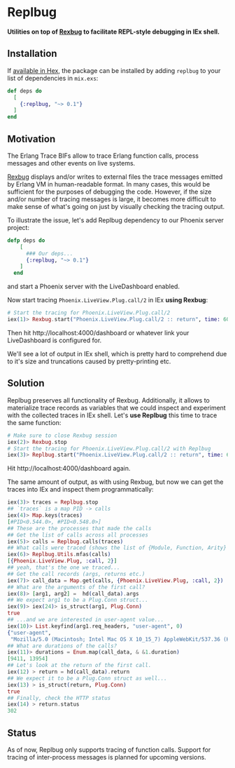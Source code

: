 # Replbug

**Utilities on top of [Rexbug](https://github.com/nietaki/rexbug) to facilitate REPL-style debugging in IEx shell.**

## Installation

If [available in Hex](https://hex.pm/docs/publish), the package can be installed
by adding `replbug` to your list of dependencies in `mix.exs`:

```elixir
def deps do
  [
    {:replbug, "~> 0.1"}
  ]
end
```

## Motivation

The Erlang Trace BIFs allow to trace Erlang function calls, process messages and other events on live systems.

[Rexbug](https://github.com/nietaki/rexbug) displays and/or writes to external files the trace messages emitted by Erlang VM in human-readable format. In many cases, this would be sufficient for the purposes of debugging the code. However, if the size and/or number of tracing messages is large, it becomes more difficult to make sense of what's going on just by visually checking the tracing output.

To illustrate the issue, let's add Replbug dependency to our Phoenix server project:
```elixir
defp deps do
    [
      ### Our deps...
      {:replbug, "~> 0.1"}
    ]
  end
```

and start a Phoenix server with the LiveDashboard enabled.

Now start tracing `Phoenix.LiveView.Plug.call/2` in IEx **using Rexbug**:

```elixir
# Start the tracing for Phoenix.LiveView.Plug.call/2
iex(1)> Rexbug.start("Phoenix.LiveView.Plug.call/2 :: return", time: 60_000, msgs: 1_000)
```
Then hit http://localhost:4000/dashboard or whatever link your LiveDashboard is configured for. 

We'll see a lot of output in IEx shell, which is pretty hard to comprehend due to it's size and truncations caused by pretty-printing etc.

## Solution 

Replbug preserves all functionality of Rexbug. Additionally, it allows to materialize trace records as variables that we could inspect and experiment with the collected traces in IEx shell. Let's **use Replbug** this time to trace the same function:

```elixir
# Make sure to close Rexbug session
iex(2)> Rexbug.stop
# Start the tracing for Phoenix.LiveView.Plug.call/2 with Replbug
iex(3)> Replbug.start("Phoenix.LiveView.Plug.call/2 :: return", time: 60_000, msgs: 1_000)
```

Hit http://localhost:4000/dashboard again.

The same amount of output, as with using Rexbug, but now we can get the traces into IEx and inspect them programmatically:

```elixir
iex(3)> traces = Replbug.stop
## `traces` is a map PID -> calls
iex(4)> Map.keys(traces)
[#PID<0.544.0>, #PID<0.548.0>]
## These are the processes that made the calls
## Get the list of calls across all processes
iex(5)> calls = Replbug.calls(traces)
## What calls were traced (shows the list of {Module, Function, Arity} tuples)?
iex(6)> Replbug.Utils.mfas(calls)
[{Phoenix.LiveView.Plug, :call, 2}]
## yeah, that's the one we traced...
## Get the call records (args, returns etc.)
iex(7)> call_data = Map.get(calls, {Phoenix.LiveView.Plug, :call, 2})
## What are the arguments of the first call?
iex(8)> [arg1, arg2] =  hd(call_data).args
## We expect arg1 to be a Plug.Conn struct...
iex(9)> iex(24)> is_struct(arg1, Plug.Conn)
true
## ...and we are interested in user-agent value...
iex(10)> List.keyfind(arg1.req_headers, "user-agent", 0) 
{"user-agent",
 "Mozilla/5.0 (Macintosh; Intel Mac OS X 10_15_7) AppleWebKit/537.36 (KHTML, like Gecko) Chrome/104.0.0.0 Safari/537.36"}
## What are durations of the calls?
iex(11)> durations = Enum.map(call_data, & &1.duration)
[9411, 13954]
## Let's look at the return of the first call.
iex(12) > return = hd(call_data).return
## We expect it to be a Plug.Conn struct as well...
iex(13) > is_struct(return, Plug.Conn)
true
## Finally, check the HTTP status
iex(14) > return.status
302

```

## Status

As of now, Replbug only supports tracing of function calls.
Support for tracing of inter-process messages is planned for upcoming versions.








